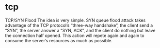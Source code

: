 # tcp
TCP/SYN Flood
The idea is very simple. SYN queue flood attack takes advantage of the TCP protocol’s “three-way handshake”, the client send a “SYN”, the server answer a “SYN, ACK”, and the client do nothing but leave the connection half opened. This action will repete again and again to consume the server’s resources as much as possible.
